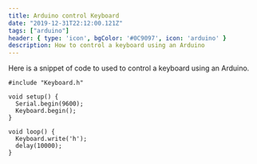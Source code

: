 ```yaml
---
title: Arduino control Keyboard
date: "2019-12-31T22:12:00.121Z"
tags: ["arduino"]
header: { type: 'icon', bgColor: '#0C9097', icon: 'arduino' }
description: How to control a keyboard using an Arduino
---
```


Here is a snippet of code to used to control a keyboard using an Arduino.

```
#include "Keyboard.h"

void setup() {
  Serial.begin(9600);
  Keyboard.begin();
}

void loop() {
  Keyboard.write('h');
  delay(10000);
}
```
